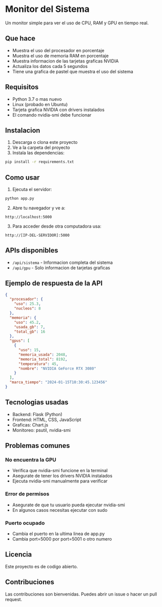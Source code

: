 # Monitor del Sistema

Un monitor simple para ver el uso de CPU, RAM y GPU en tiempo real.

## Que hace

- Muestra el uso del procesador en porcentaje
- Muestra el uso de memoria RAM en porcentaje  
- Muestra informacion de las tarjetas graficas NVIDIA
- Actualiza los datos cada 5 segundos
- Tiene una grafica de pastel que muestra el uso del sistema

## Requisitos

- Python 3.7 o mas nuevo
- Linux (probado en Ubuntu)
- Tarjeta grafica NVIDIA con drivers instalados
- El comando nvidia-smi debe funcionar

## Instalacion

1. Descarga o clona este proyecto
2. Ve a la carpeta del proyecto
3. Instala las dependencias:
```bash
pip install -r requirements.txt
```

## Como usar

1. Ejecuta el servidor:
```bash
python app.py
```

2. Abre tu navegador y ve a:
```
http://localhost:5000
```

3. Para acceder desde otra computadora usa:
```
http://[IP-DEL-SERVIDOR]:5000
```

## APIs disponibles

- `/api/sistema` - Informacion completa del sistema
- `/api/gpu` - Solo informacion de tarjetas graficas

## Ejemplo de respuesta de la API

```json
{
  "procesador": {
    "uso": 25.3,
    "nucleos": 8
  },
  "memoria": {
    "uso": 45.2,
    "usada_gb": 7,
    "total_gb": 16
  },
  "gpus": [
    {
      "uso": 15,
      "memoria_usada": 2048,
      "memoria_total": 8192,
      "temperatura": 45,
      "nombre": "NVIDIA GeForce RTX 3080"
    }
  ],
  "marca_tiempo": "2024-01-15T10:30:45.123456"
}
```

## Tecnologias usadas

- Backend: Flask (Python)
- Frontend: HTML, CSS, JavaScript
- Graficas: Chart.js
- Monitoreo: psutil, nvidia-smi

## Problemas comunes

### No encuentra la GPU
- Verifica que nvidia-smi funcione en la terminal
- Asegurate de tener los drivers NVIDIA instalados
- Ejecuta nvidia-smi manualmente para verificar

### Error de permisos
- Asegurate de que tu usuario pueda ejecutar nvidia-smi
- En algunos casos necesitas ejecutar con sudo

### Puerto ocupado
- Cambia el puerto en la ultima linea de app.py
- Cambia port=5000 por port=5001 o otro numero

## Licencia

Este proyecto es de codigo abierto.

## Contribuciones

Las contribuciones son bienvenidas. Puedes abrir un issue o hacer un pull request.
